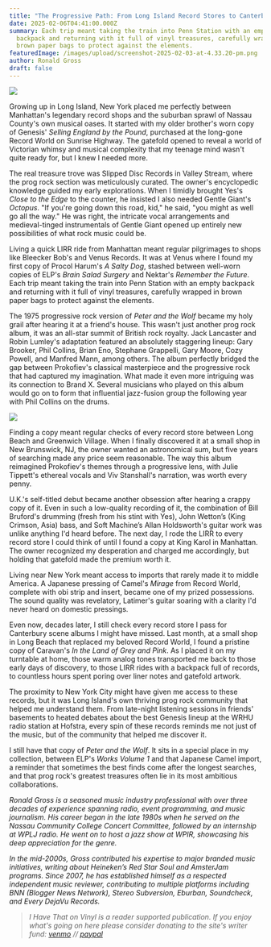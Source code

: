 ```yaml
---
title: "The Progressive Path: From Long Island Record Stores to Canterbury Dreams"
date: 2025-02-06T04:41:00.000Z
summary: Each trip meant taking the train into Penn Station with an empty
  backpack and returning with it full of vinyl treasures, carefully wrapped in
  brown paper bags to protect against the elements.
featuredImage: /images/upload/screenshot-2025-02-03-at-4.33.20-pm.png
author: Ronald Gross
draft: false
---
```

![](/images/upload/screenshot-2025-02-03-at-4.33.20-pm.png)

Growing up in Long Island, New York placed me perfectly between Manhattan's legendary record shops and the suburban sprawl of Nassau County's own musical oases. It started with my older brother's worn copy of Genesis' *Selling England by the Pound*, purchased at the long-gone Record World on Sunrise Highway. The gatefold opened to reveal a world of Victorian whimsy and musical complexity that my teenage mind wasn't quite ready for, but I knew I needed more.

The real treasure trove was Slipped Disc Records in Valley Stream, where the prog rock section was meticulously curated. The owner's encyclopedic knowledge guided my early explorations. When I timidly brought Yes's *Close to the Edge* to the counter, he insisted I also needed Gentle Giant's *Octopus*. "If you're going down this road, kid," he said, "you might as well go all the way." He was right, the intricate vocal arrangements and medieval-tinged instrumentals of Gentle Giant opened up entirely new possibilities of what rock music could be.

Living a quick LIRR ride from Manhattan meant regular pilgrimages to shops like Bleecker Bob's and Venus Records. It was at Venus where I found my first copy of Procol Harum's *A Salty Dog*, stashed between well-worn copies of ELP's *Brain Salad Surgery* and Nektar's *Remember the Future*. Each trip meant taking the train into Penn Station with an empty backpack and returning with it full of vinyl treasures, carefully wrapped in brown paper bags to protect against the elements.

The 1975 progressive rock version of *Peter and the Wolf* became my holy grail after hearing it at a friend's house. This wasn't just another prog rock album, it was an all-star summit of British rock royalty. Jack Lancaster and Robin Lumley's adaptation featured an absolutely staggering lineup: Gary Brooker, Phil Collins, Brian Eno, Stephane Grappelli, Gary Moore, Cozy Powell, and Manfred Mann, among others. The album perfectly bridged the gap between Prokofiev's classical masterpiece and the progressive rock that had captured my imagination. What made it even more intriguing was its connection to Brand X. Several musicians who played on this album would go on to form that influential jazz-fusion group the following year with Phil Collins on the drums.

![](/images/upload/screenshot-2025-02-03-at-4.43.16-pm.png)

Finding a copy meant regular checks of every record store between Long Beach and Greenwich Village. When I finally discovered it at a small shop in New Brunswick, NJ, the owner wanted an astronomical sum, but five years of searching made any price seem reasonable. The way this album reimagined Prokofiev's themes through a progressive lens, with Julie Tippett's ethereal vocals and Viv Stanshall's narration, was worth every penny.

U.K.'s self-titled debut became another obsession after hearing a crappy copy of it. Even in such a low-quality recording of it, the combination of Bill Bruford's drumming (fresh from his stint with Yes), John Wetton’s (King Crimson, Asia) bass, and Soft Machine’s Allan Holdsworth's guitar work was unlike anything I'd heard before. The next day, I rode the LIRR to every record store I could think of until I found a copy at King Karol in Manhattan. The owner recognized my desperation and charged me accordingly, but holding that gatefold made the premium worth it.

Living near New York meant access to imports that rarely made it to middle America. A Japanese pressing of Camel's *Mirage* from Record World, complete with obi strip and insert, became one of my prized possessions. The sound quality was revelatory, Latimer's guitar soaring with a clarity I'd never heard on domestic pressings.

Even now, decades later, I still check every record store I pass for Canterbury scene albums I might have missed. Last month, at a small shop in Long Beach that replaced my beloved Record World, I found a pristine copy of Caravan's *In the Land of Grey and Pink*. As I placed it on my turntable at home, those warm analog tones transported me back to those early days of discovery, to those LIRR rides with a backpack full of records, to countless hours spent poring over liner notes and gatefold artwork.

The proximity to New York City might have given me access to these records, but it was Long Island's own thriving prog rock community that helped me understand them. From late-night listening sessions in friends' basements to heated debates about the best Genesis lineup at the WRHU radio station at Hofstra, every spin of these records reminds me not just of the music, but of the community that helped me discover it.

I still have that copy of *Peter and the Wolf*. It sits in a special place in my collection, between ELP's *Works Volume 1* and that Japanese Camel import, a reminder that sometimes the best finds come after the longest searches, and that prog rock's greatest treasures often lie in its most ambitious collaborations.



*Ronald Gross is a seasoned music industry professional with over three decades of experience spanning radio, event programming, and music journalism. His career began in the late 1980s when he served on the Nassau Community College Concert Committee, followed by an internship at WPLJ radio. He went on to host a jazz show at WPIR, showcasing his deep appreciation for the genre.*

*In the mid-2000s, Gross contributed his expertise to major branded music initiatives, writing about Heineken’s Red Star Soul and AmsterJam programs. Since 2007, he has established himself as a respected independent music reviewer, contributing to multiple platforms including BNN (Blogger News Network), Stereo Subversion, Eburban, Soundcheck, and Every DejaVu Records.*

> *I Have That on Vinyl is a reader supported publication. If you enjoy what's going on here please consider donating to the site's writer fund: [venmo](https://account.venmo.com/u/Michele-Catalano2659) // [paypal](https://www.paypal.com/paypalme/goingitaloneny?country.x=US&locale.x=en_US)*
